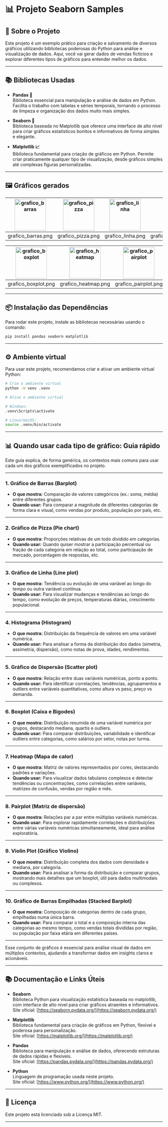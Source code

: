 # 📊 Projeto Seaborn Samples

## 🚀 Sobre o Projeto

Este projeto é um exemplo prático para criação e salvamento de diversos gráficos utilizando bibliotecas poderosas do Python para análise e visualização de dados. Aqui, você vai gerar dados de vendas fictícios e explorar diferentes tipos de gráficos para entender melhor os dados.

---

## 📚 Bibliotecas Usadas

- **Pandas 🐼**  
  Biblioteca essencial para manipulação e análise de dados em Python. Facilita o trabalho com tabelas e séries temporais, tornando o processo de limpeza e organização dos dados muito mais simples.

- **Seaborn 🎨**  
  Biblioteca baseada no Matplotlib que oferece uma interface de alto nível para criar gráficos estatísticos bonitos e informativos de forma simples e elegante.

- **Matplotlib 📈**  
  Biblioteca fundamental para criação de gráficos em Python. Permite criar praticamente qualquer tipo de visualização, desde gráficos simples até complexas figuras personalizadas.

---

## 🖼️ Gráficos gerados

| <img src="https://joaopauloaramuni.github.io/python-imgs/SeabornSamples/imgs/grafico_barras.png" alt="grafico_barras" width="100"/> | <img src="https://joaopauloaramuni.github.io/python-imgs/SeabornSamples/imgs/grafico_pizza.png" alt="grafico_pizza" width="100"/> | <img src="https://joaopauloaramuni.github.io/python-imgs/SeabornSamples/imgs/grafico_linha.png" alt="grafico_linha" width="100"/> | <img src="https://joaopauloaramuni.github.io/python-imgs/SeabornSamples/imgs/grafico_histograma.png" alt="grafico_histograma" width="100"/> | <img src="https://joaopauloaramuni.github.io/python-imgs/SeabornSamples/imgs/grafico_dispersao.png" alt="grafico_dispersao" width="100"/> |
|:---------------------------------:|:---------------------------------:|:---------------------------------:|:---------------------------------:|:---------------------------------:|
| grafico_barras.png | grafico_pizza.png | grafico_linha.png | grafico_histograma.png | grafico_dispersao.png |

| <img src="https://joaopauloaramuni.github.io/python-imgs/SeabornSamples/imgs/grafico_boxplot.png" alt="grafico_boxplot" width="100"/> | <img src="https://joaopauloaramuni.github.io/python-imgs/SeabornSamples/imgs/grafico_heatmap.png" alt="grafico_heatmap" width="100"/> | <img src="https://joaopauloaramuni.github.io/python-imgs/SeabornSamples/imgs/grafico_pairplot.png" alt="grafico_pairplot" width="100"/> | <img src="https://joaopauloaramuni.github.io/python-imgs/SeabornSamples/imgs/grafico_violin.png" alt="grafico_violin" width="100"/> | <img src="https://joaopauloaramuni.github.io/python-imgs/SeabornSamples/imgs/grafico_barras_empilhadas.png" alt="grafico_barras_empilhadas" width="100"/> |
|:---------------------------------:|:---------------------------------:|:---------------------------------:|:---------------------------------:|:---------------------------------:|
| grafico_boxplot.png | grafico_heatmap.png | grafico_pairplot.png | grafico_violin.png | grafico_barras_empilhadas.png |

---

## 📦 Instalação das Dependências

Para rodar este projeto, instale as bibliotecas necessárias usando o comando:

```bash
pip install pandas seaborn matplotlib
````

---

## ⚙️ Ambiente virtual

Para usar este projeto, recomendamos criar e ativar um ambiente virtual Python:

```bash
# Crie o ambiente virtual
python -m venv .venv

# Ative o ambiente virtual

# Windows:
.venv\Scripts\activate

# Linux/macOS:
source .venv/bin/activate
```

---

## 📊 Quando usar cada tipo de gráfico: Guia rápido

Este guia explica, de forma genérica, os contextos mais comuns para usar cada um dos gráficos exemplificados no projeto.

---

### 1. Gráfico de Barras (Barplot)

- **O que mostra:** Comparação de valores categóricos (ex.: soma, média) entre diferentes grupos.
- **Quando usar:** Para comparar a magnitude de diferentes categorias de forma clara e visual, como vendas por produto, população por país, etc.

---

### 2. Gráfico de Pizza (Pie chart)

- **O que mostra:** Proporções relativas de um todo dividido em categorias.
- **Quando usar:** Quando quiser mostrar a participação percentual ou fração de cada categoria em relação ao total, como participação de mercado, porcentagem de respostas, etc.

---

### 3. Gráfico de Linha (Line plot)

- **O que mostra:** Tendência ou evolução de uma variável ao longo do tempo ou outra variável contínua.
- **Quando usar:** Para visualizar mudanças e tendências ao longo do tempo, como evolução de preços, temperaturas diárias, crescimento populacional.

---

### 4. Histograma (Histogram)

- **O que mostra:** Distribuição da frequência de valores em uma variável numérica.
- **Quando usar:** Para analisar a forma da distribuição dos dados (simetria, assimetria, dispersão), como notas de prova, idades, rendimentos.

---

### 5. Gráfico de Dispersão (Scatter plot)

- **O que mostra:** Relação entre duas variáveis numéricas, ponto a ponto.
- **Quando usar:** Para identificar correlações, tendências, agrupamentos e outliers entre variáveis quantitativas, como altura vs peso, preço vs demanda.

---

### 6. Boxplot (Caixa e Bigodes)

- **O que mostra:** Distribuição resumida de uma variável numérica por grupos, destacando mediana, quartis e outliers.
- **Quando usar:** Para comparar distribuições, variabilidade e identificar outliers entre categorias, como salários por setor, notas por turma.

---

### 7. Heatmap (Mapa de calor)

- **O que mostra:** Matriz de valores representados por cores, destacando padrões e variações.
- **Quando usar:** Para visualizar dados tabulares complexos e detectar tendências ou concentrações, como correlações entre variáveis, matrizes de confusão, vendas por região e mês.

---

### 8. Pairplot (Matriz de dispersão)

- **O que mostra:** Relações par a par entre múltiplas variáveis numéricas.
- **Quando usar:** Para explorar rapidamente correlações e distribuições entre várias variáveis numéricas simultaneamente, ideal para análise exploratória.

---

### 9. Violin Plot (Gráfico Violino)

- **O que mostra:** Distribuição completa dos dados com densidade e mediana, por categoria.
- **Quando usar:** Para analisar a forma da distribuição e comparar grupos, mostrando mais detalhes que um boxplot, útil para dados multimodais ou complexos.

---

### 10. Gráfico de Barras Empilhadas (Stacked Barplot)

- **O que mostra:** Composição de categorias dentro de cada grupo, empilhadas numa única barra.
- **Quando usar:** Para comparar o total e a composição interna das categorias ao mesmo tempo, como vendas totais divididas por região, ou população por faixa etária em diferentes países.

---

Esse conjunto de gráficos é essencial para análise visual de dados em múltiplos contextos, ajudando a transformar dados em insights claros e acionáveis.

---

## 📚 Documentação e Links Úteis

- **Seaborn**  
  Biblioteca Python para visualização estatística baseada no matplotlib, com interface de alto nível para criar gráficos atraentes e informativos.  
  Site oficial: [https://seaborn.pydata.org/](https://seaborn.pydata.org/)

- **Matplotlib**  
  Biblioteca fundamental para criação de gráficos em Python, flexível e poderosa para personalização.  
  Site oficial: [https://matplotlib.org/](https://matplotlib.org/)

- **Pandas**  
  Biblioteca para manipulação e análise de dados, oferecendo estruturas de dados rápidas e flexíveis.  
  Site oficial: [https://pandas.pydata.org/](https://pandas.pydata.org/)

- **Python**  
  Linguagem de programação usada neste projeto.  
  Site oficial: [https://www.python.org/](https://www.python.org/)

---

## 📝 Licença

Este projeto está licenciado sob a Licença MIT.

---

